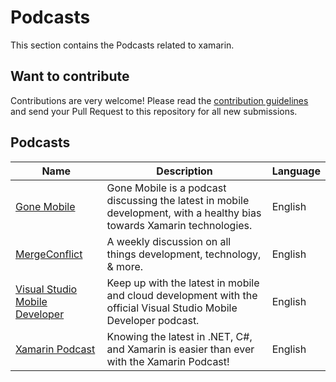 # Podcasts

This section contains the Podcasts related to xamarin. 

## Want to contribute

Contributions are very welcome! Please read the [contribution guidelines](contributing-guidelines.md) and send your Pull Request to this repository for all new submissions.

## Podcasts

Name | Description | Language
------------ | ------- | -------
[Gone Mobile](http://gonemobile.io/) | Gone Mobile is a podcast discussing the latest in mobile development, with a healthy bias towards Xamarin technologies. | English
[MergeConflict](http://www.mergeconflict.fm/) | A weekly discussion on all things development, technology, & more. | English
[Visual Studio Mobile Developer](https://www.xamarinpodcast.com/) | Keep up with the latest in mobile and cloud development with the official Visual Studio Mobile Developer podcast. | English
[Xamarin Podcast](https://soundcloud.com/xamarin-podcast) | Knowing the latest in .NET, C#, and Xamarin is easier than ever with the Xamarin Podcast! | English
